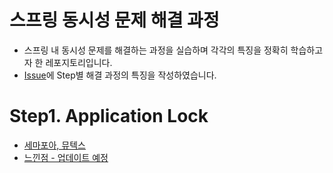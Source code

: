 # 스프링 동시성 문제 해결 과정
- 스프링 내 동시성 문제를 해결하는 과정을 실습하며 각각의 특징을 정확히 학습하고자 한 레포지토리입니다.
- [Issue](https://github.com/bbbbooo/concurrency-solving/issues/1)에 Step별 해결 과정의 특징을 작성하였습니다.

# Step1. Application Lock
- [세마포아, 뮤텍스](https://github.com/bbbbooo/concurrency-solving/issues/1)
- [느낀점 - 업데이트 예정]()